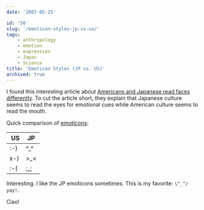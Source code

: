 ```yaml
---
date: '2007-05-25'

id: '56'
slug: '/emoticon-styles-jp-vs-us/'
tags:
    - anthropology
    - emotion
    - expression
    - Japan
    - Science
title: 'Emoticon Styles (JP vs. US)'
archived: true
---
```


I found this interesting article about
[Americans and Japanese read faces differently](http://www.livescience.com/health/070510_facial_culture.html).
To cut the article short, they explain that Japanese culture seems to read the
eyes for emotional cues while American culture seems to read the mouth.

Quick comparison of [emoticons](http://en.wikipedia.org/wiki/Emoticons):

|  US | JP         |
| --- | ---------- |
| :-) | ^\_^       |
| x-) | &gt;\_&lt; |
| :-( | ;\_;       |

Interesting. I like the JP emoticons sometimes. This is my favorite:
`\^_^/ yay!`.

Ciao!
